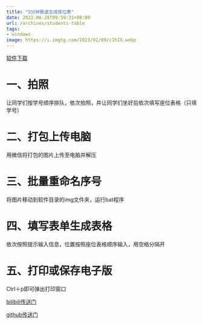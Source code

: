 ```yaml
---
title: "5分钟极速生成座位表"
date: 2022-06-28T09:59:31+08:00
url: /archives/students-table
tags: 
- windows
image: https://i.imgtg.com/2023/02/09/c1hIX.webp
---
```


[软件下载](https://ybygjylj.lanzouf.com/izQaB0719g2b)

# 一、拍照
让同学们按学号顺序排队，依次拍照，并让同学们坐好后依次填写座位表格（只填学号）
# 二、打包上传电脑
用微信将打包的图片上传至电脑并解压
# 三、批量重命名序号
将图片移动到软件目录的img文件夹，运行bat程序
# 四、填写表单生成表格
依次按照提示输入信息，位置按照座位表格顺序输入，用空格分隔开
# 五、打印或保存电子版
Ctrl＋p即可弹出打印窗口

[bilibili传送门](https://www.bilibili.com/video/BV1FN4y1g7HQ/)

[github传送门](https://hub.hhhh.host/stepbystepcode/students-table)

